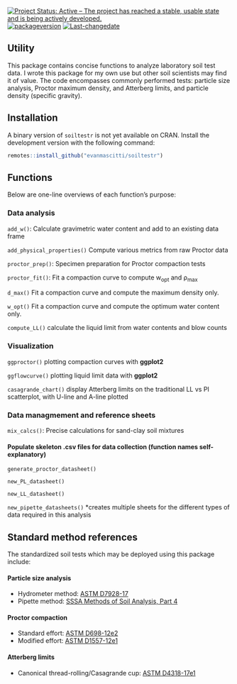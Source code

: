 
<!-- README.md is generated from README.Rmd. Please edit that file -->
<!-- badges: start -->

[![Project Status: Active – The project has reached a stable, usable
state and is being actively
developed.](https://www.repostatus.org/badges/latest/active.svg)](https://www.repostatus.org/#active)
[![packageversion](https://img.shields.io/badge/Package%20version-0.0.2.9004-orange.svg?style=flat-square)](commits/master)
[![Last-changedate](https://img.shields.io/badge/last%20change-2021--01--18-yellowgreen.svg)](/commits/master)

<!-- badges: end -->

## Utility

This package contains concise functions to analyze laboratory soil test
data. I wrote this package for my own use but other soil scientists may
find it of value. The code encompasses commonly performed tests:
particle size analysis, Proctor maximum density, and Atterberg limits,
and particle density (specific gravity).

## Installation

A binary version of `soiltestr` is not yet available on CRAN. Install
the development version with the following command:

``` r
remotes::install_github("evanmascitti/soiltestr")
```

<!-- The best way to learn about this package is through the vignettes  -->
<!-- un-comment this line once the vignettes are added  -->

## Functions

Below are one-line overviews of each function’s purpose:

### Data analysis

`add_w()`: Calculate gravimetric water content and add to an existing
data frame

`add_physical_properties()` Compute various metrics from raw Proctor
data

`proctor_prep()`: Specimen preparation for Proctor compaction tests

`proctor_fit()`: Fit a compaction curve to compute w<sub>opt</sub> and
ρ<sub>max</sub>

`d_max()` Fit a compaction curve and compute the maximum density only.

`w_opt()` Fit a compaction curve and compute the optimum water content
only.

`compute_LL()` calculate the liquid limit from water contents and blow
counts

### Visualization

`ggproctor()` plotting compaction curves with **ggplot2**

`ggflowcurve()` plotting liquid limit data with **ggplot2**

`casagrande_chart()` display Atterberg limits on the traditional LL vs
PI scatterplot, with U-line and A-line plotted

### Data managmement and reference sheets

`mix_calcs()`: Precise calculations for sand-clay soil mixtures

#### Populate skeleton .csv files for data collection (function names self-explanatory)

`generate_proctor_datasheet()`

`new_PL_datasheet()`

`new_LL_datasheet()`

`new_pipette_datasheets()` \*creates multiple sheets for the different
types of data required in this analysis

## Standard method references

The standardized soil tests which may be deployed using this package
include:

#### Particle size analysis

-   Hydrometer method: [ASTM
    D7928-17](https://www.astm.org/Standards/D7928.htm)
-   Pipette method: [SSSA Methods of Soil Analysis, Part
    4](https://www.wiley.com/en-us/Methods+of+Soil+Analysis%2C+Part+4%3A+Physical+Methods-p-9780891188933)

#### Proctor compaction

-   Standard effort: [ASTM
    D698-12e2](https://www.astm.org/Standards/D698.htm)
-   Modified effort: [ASTM
    D1557-12e1](https://www.astm.org/Standards/D1557)

#### Atterberg limits

-   Canonical thread-rolling/Casagrande cup: [ASTM
    D4318-17e1](https://www.astm.org/Standards/D4318)
